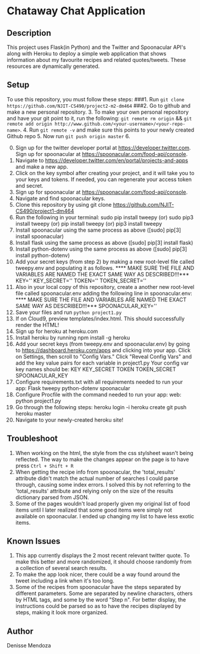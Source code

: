 
# Chataway Chat Application

## Description
This project uses Flask(in Python) and the Twitter and Spoonacular API's along with Heroku to deploy a simple web
application that shows information about my favourite recipes and related quotes/tweets.  These resources are
dynamically generated.

## Setup
To use this repository, you must follow these steps:
###1. Run `git clone https://github.com/NJIT-CS490/project2-m2-dm464`
###2. Go to github and make a new personal repository.
3. To make your own personal repository and have your git point to it, run the following:
    `git remote rm origin` &&
    `git remote add origin http://www.github.com/<your-username>/<your-repo-name>`.
4. Run `git remote -v` and make sure this points to your newly created Github repo
5. Now run `git push origin master`
6. 


0. Sign up for the twitter developer portal at https://developer.twitter.com. Sign up for spoonacular at https://spoonacular.com/food-api/console.
1. Navigate to https://developer.twitter.com/en/portal/projects-and-apps and make a new app.
2. Click on the key symbol after creating your project, and it will take you to your keys and tokens.
    If needed, you can regenerate your access token and secret.
3. Sign up for spoonacular at https://spoonacular.com/food-api/console.
4. Navigate and find spoonacular keys.
5. Clone this repository by using git clone https://github.com/NJIT-CS490/project1-dm464
6. Run the following in your terminal:
    sudo pip install tweepy
    (or) sudo pip3 install tweepy
    (or) pip install tweepy
    (or) pip3 install tweepy
7. Install spoonacular using the same process as above ([sudo] pip[3] install spoonacular)
8. Install flask using the same process as above ([sudo] pip[3] install flask)
9. Install python-dotenv using the same process as above ([sudo] pip[3] install python-dotenv)
10. Add your secret keys (from step 2) by making a new root-level file called tweepy.env and populating it as follows.
    **** MAKE SURE THE FILE AND VARIABLES ARE NAMED THE EXACT SAME WAY AS DESCRIBED!!!***
    KEY=''
    KEY_SECRET=''
    TOKEN=''
    TOKEN_SECRET=''
11. Also in your local copy of this repository, create a another new root-level file called spoonacular.env adding the following line in spoonacular.env:
    **** MAKE SURE THE FILE AND VARIABLES ARE NAMED THE EXACT SAME WAY AS DESCRIBED!!!***
    SPOONACULAR_KEY=''
12. Save your files and run `python project1.py`
13. If on Cloud9, preview templates/index.html. This should successfully render the HTML!
14. Sign up for heroku at heroku.com
15. Install heroku by running npm install -g heroku
16. Add your secret keys (from tweepy.env and spoonacular.env) by going to https://dashboard.heroku.com/apps
    and clicking into your app. Click on Settings, then scroll to "Config Vars." Click
    "Reveal Config Vars" and add the key value pairs for each variable in project1.py
    Your config var key names should be:
    KEY
    KEY_SECRET
    TOKEN
    TOKEN_SECRET
    SPOONACULAR_KEY
17. Configure requirements.txt with all requirements needed to run your app:
    Flask
    tweepy
    python-dotenv
    spoonacular
18. Configure Procfile with the command needed to run your app:
    web: python project1.py
19. Go through the following steps:
    heroku login -i
    heroku create
    git push heroku master
20. Navigate to your newly-created heroku site!


## Troubleshoot
1. When working on the html, the style from the css stylsheet wasn't being reflected.  The way to make the changes appear
on the page is to have press `Ctrl + Shift + R`
2. When getting the recipe info from spoonacular, the 'total_results' attribute didn't match the actual number of searches I could
parse through, causing some index errors.  I solved this by not referring to the 'total_results' attribute and relying only on the size
of the results dictionary parsed from JSON.
3. Some of the pages wouldn't load properly given my original list of food items until I later realized that some
good items were simply not available on spoonacular.  I ended up changing my list to have less exotic items.

## Known Issues
1. This app currently displays the 2 most recent relevant twitter quote.  To make this better and more randomized, it should
choose randomly from a collection of several search results.
2. To make the app look nicer, there could be a way found around the tweet including a link when it's too long.
3. Some of the recipes from spoonacular have the steps separated by different parameters.  Some are separated by newline characters,
others by HTML tags, and some by the word "Step n".  For better display, the instructions could be parsed so as to have the recipes
displayed by steps, making it look more organized.

## Author
Denisse Mendoza
